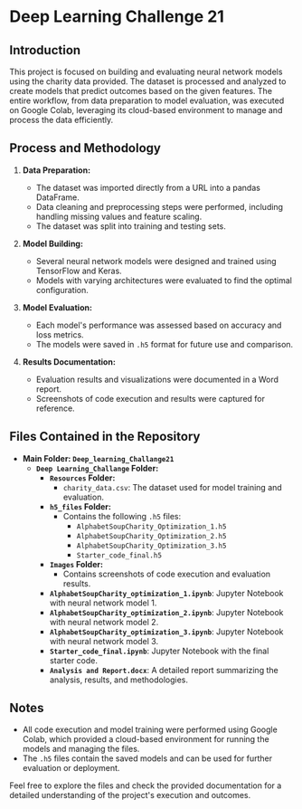 # Deep Learning Challenge 21

## Introduction

This project is focused on building and evaluating neural network models using the charity data provided. The dataset is processed and analyzed to create models that predict outcomes based on the given features. The entire workflow, from data preparation to model evaluation, was executed on Google Colab, leveraging its cloud-based environment to manage and process the data efficiently.

## Process and Methodology

1. **Data Preparation:**
   - The dataset was imported directly from a URL into a pandas DataFrame.
   - Data cleaning and preprocessing steps were performed, including handling missing values and feature scaling.
   - The dataset was split into training and testing sets.

2. **Model Building:**
   - Several neural network models were designed and trained using TensorFlow and Keras.
   - Models with varying architectures were evaluated to find the optimal configuration.

3. **Model Evaluation:**
   - Each model's performance was assessed based on accuracy and loss metrics.
   - The models were saved in `.h5` format for future use and comparison.

4. **Results Documentation:**
   - Evaluation results and visualizations were documented in a Word report.
   - Screenshots of code execution and results were captured for reference.

## Files Contained in the Repository

- **Main Folder: `Deep_learning_Challange21`**
  - **`Deep Learning_Challange` Folder:**
    - **`Resources` Folder:**
      - `charity_data.csv`: The dataset used for model training and evaluation.
    - **`h5_files` Folder:**
      - Contains the following `.h5` files:
        - `AlphabetSoupCharity_Optimization_1.h5`
        - `AlphabetSoupCharity_Optimization_2.h5`
        - `AlphabetSoupCharity_Optimization_3.h5`
        - `Starter_code_final.h5`
    - **`Images` Folder:**
      - Contains screenshots of code execution and evaluation results.
    - **`AlphabetSoupCharity_optimization_1.ipynb`**: Jupyter Notebook with neural network model 1.
    - **`AlphabetSoupCharity_optimization_2.ipynb`**: Jupyter Notebook with neural network model 2.
    - **`AlphabetSoupCharity_optimization_3.ipynb`**: Jupyter Notebook with neural network model 3.
    - **`Starter_code_final.ipynb`**: Jupyter Notebook with the final starter code.
    - **`Analysis and Report.docx`**: A detailed report summarizing the analysis, results, and methodologies.

## Notes

- All code execution and model training were performed using Google Colab, which provided a cloud-based environment for running the models and managing the files.
- The `.h5` files contain the saved models and can be used for further evaluation or deployment.

Feel free to explore the files and check the provided documentation for a detailed understanding of the project's execution and outcomes.

